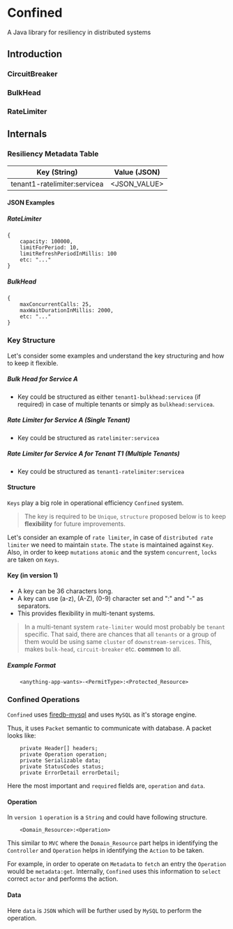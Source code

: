 # Confined
A Java library for resiliency in distributed systems

## Introduction

### CircuitBreaker

### BulkHead

### RateLimiter


## Internals


### Resiliency Metadata Table

| Key (String) | Value (JSON) |
|:------------:|:------------:|
| tenant1-ratelimiter:servicea | <JSON_VALUE> |

#### JSON Examples

##### RateLimiter

```
{
    capacity: 100000,
    limitForPeriod: 10,
    limitRefreshPeriodInMillis: 100
    etc: "..."
}
```

##### BulkHead

```
{
    maxConcurrentCalls: 25,
    maxWaitDurationInMillis: 2000,
    etc: "..."
}
```

### Key Structure
Let's consider some examples and understand the key structuring and how to keep it flexible.

##### Bulk Head for Service A
- Key could be structured as either `tenant1-bulkhead:servicea` (if required) in case of multiple tenants or simply as `bulkhead:servicea`.

##### Rate Limiter for Service A (Single Tenant)
- Key could be structured as `ratelimiter:servicea`

##### Rate Limiter for Service A for Tenant T1 (Multiple Tenants)
- Key could be structured as `tenant1-ratelimiter:servicea`


#### Structure 
`Keys` play a big role in operational efficiency `Confined` system.

> The key is required to be `Unique`, `structure` proposed below is to keep **flexibility** for future improvements.

Let's consider an example of `rate limiter`, in case of `distributed rate limiter` we need to maintain `state`. The `state` is maintained against `Key`. Also, in order to keep `mutations` `atomic` and the system `concurrent`, `locks` are taken on `Keys`. 

#### Key (in version 1)
- A key can be 36 characters long.
- A key can use (a-z), (A-Z), (0-9) character set and ":" and "-" as separators.
- This provides flexibility in multi-tenant systems.

> In a multi-tenant system `rate-limiter` would most probably be `tenant` specific. That said, there are chances that all `tenants` or a group of them would be using same `cluster` of `downstream-services`. This, makes `bulk-head`, `circuit-breaker` etc. **common** to all.

##### Example Format

```
    <anything-app-wants>-<PermitType>:<Protected_Resource>
```

### Confined Operations
`Confined` uses [firedb-mysql](https://github.com/yadavanuj/firedb-mysql) and uses `MySQL` as it's storage engine.

Thus, it uses `Packet` semantic to communicate with database. A packet looks like:

```
    private Header[] headers;
    private Operation operation;
    private Serializable data;
    private StatusCodes status;
    private ErrorDetail errorDetail;
```

Here the most important and `required` fields are, `operation` and `data`.

#### Operation
In `version 1` `operation` is a `String` and could have following structure.


```
    <Domain_Resource>:<Operation>
```

This similar to `MVC` where the `Domain_Resource` part helps in identifying the `Controller` and `Operation` helps in identifying the `Action` to be taken.

For example, in order to operate on `Metadata` to `fetch` an entry the `Operation` would be `metadata:get`. Internally, `Confined` uses this information to `select` correct `actor` and performs the action.

#### Data
Here `data` is `JSON` which will be further used by `MySQL` to perform the operation. 